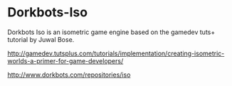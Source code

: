 Dorkbots-Iso 
=================

Dorkbots Iso is an isometric game engine based on the gamedev tuts+ tutorial by Juwal Bose.

http://gamedev.tutsplus.com/tutorials/implementation/creating-isometric-worlds-a-primer-for-game-developers/

http://www.dorkbots.com/repositories/iso